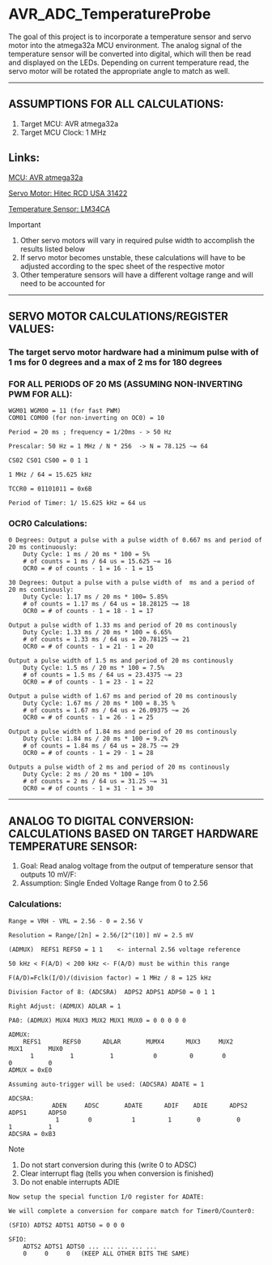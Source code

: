 # AVR_ADC_TemperatureProbe

The goal of this project is to incorporate a temperature sensor and servo motor into the atmega32a MCU environment. The analog signal of the temperature sensor will be converted into digital, which will then be read and displayed on the LEDs. Depending on current temperature read, the servo motor will be rotated the appropriate angle to match as well. 

----------------------------------------------------------------------------------------------------

## ASSUMPTIONS FOR ALL CALCULATIONS:
1. Target MCU: AVR atmega32a
2. Target MCU Clock: 1 MHz
## Links:
[MCU: AVR atmega32a](https://ww1.microchip.com/downloads/en/DeviceDoc/Atmega32A-DataSheet-Complete-DS40002072A.pdf)

[Servo Motor: Hitec RCD USA 31422](https://www.jameco.com/Jameco/Products/ProdDS/395786.pdf)
		
[Temperature Sensor: LM34CA](https://datasheet.octopart.com/LM34DH-National-Semiconductor-datasheet-22596.pdf)

> [!IMPORTANT] 
> 1. Other servo motors will vary in required pulse width to accomplish the results listed below
> 2. If servo motor becomes unstable, these calculations will have to be adjusted according to the spec sheet of the respective motor
> 3. Other temperature sensors will have a different voltage range and will need to be accounted for


-----------------------------------------------------------------------------------------------------

## SERVO MOTOR CALCULATIONS/REGISTER VALUES: 

### The target servo motor hardware had a minimum pulse with of 1 ms for 0 degrees and a max of 2 ms for 180 degrees

### FOR ALL PERIODS OF 20 MS (ASSUMING NON-INVERTING PWM FOR ALL):

    WGM01 WGM00 = 11 (for fast PWM)
    COM01 COM00 (for non-inverting on OC0) = 10

    Period = 20 ms ; frequency = 1/20ms - > 50 Hz

    Prescalar: 50 Hz = 1 MHz / N * 256  -> N = 78.125 ~= 64

    CS02 CS01 CS00 = 0 1 1 

    1 MHz / 64 = 15.625 kHz

    TCCR0 = 01101011 = 0x6B

    Period of Timer: 1/ 15.625 kHz = 64 us

### OCR0 Calculations: 
	0 Degrees: Output a pulse with a pulse width of 0.667 ms and period of 20 ms continuously:
		Duty Cycle: 1 ms / 20 ms * 100 = 5%  
		# of counts = 1 ms / 64 us = 15.625 ~= 16  
		OCR0 = # of counts - 1 = 16 - 1 = 15  

	30 Degrees: Output a pulse with a pulse width of  ms and a period of 20 ms continously:
		Duty Cycle: 1.17 ms / 20 ms * 100= 5.85%
		# of counts = 1.17 ms / 64 us = 18.28125 ~= 18
		OCR0 = # of counts - 1 = 18 - 1 = 17

	Output a pulse width of 1.33 ms and period of 20 ms continously
		Duty Cycle: 1.33 ms / 20 ms * 100 = 6.65%
		# of counts = 1.33 ms / 64 us = 20.78125 ~= 21
		OCR0 = # of counts - 1 = 21 - 1 = 20

	Output a pulse width of 1.5 ms and period of 20 ms continously 
		Duty Cycle: 1.5 ms / 20 ms * 100 = 7.5%
		# of counts = 1.5 ms / 64 us = 23.4375 ~= 23
		OCR0 = # of counts - 1 = 23 - 1 = 22

	Output a pulse width of 1.67 ms and period of 20 ms continously
		Duty Cycle: 1.67 ms / 20 ms * 100 = 8.35 %
		# of counts = 1.67 ms / 64 us = 26.09375 ~= 26
		OCR0 = # of counts - 1 = 26 - 1 = 25

	Output a pulse width of 1.84 ms and period of 20 ms continously
		Duty Cycle: 1.84 ms / 20 ms * 100 = 9.2%
		# of counts = 1.84 ms / 64 us = 28.75 ~= 29
		OCR0 = # of counts - 1 = 29 - 1 = 28

	Outputs a pulse width of 2 ms and period of 20 ms continously 
		Duty Cycle: 2 ms / 20 ms * 100 = 10%
		# of counts = 2 ms / 64 us = 31.25 ~= 31
		OCR0 = # of counts - 1 = 31 - 1 = 30

-----------------------------------------------------------------------------------------------------

## ANALOG TO DIGITAL CONVERSION: CALCULATIONS BASED ON TARGET HARDWARE TEMPERATURE SENSOR:
1. Goal: Read analog voltage from the output of temperature sensor that outputs 10 mV/F:
2. Assumption: Single Ended Voltage Range from 0 to 2.56 

### Calculations:
	Range = VRH - VRL = 2.56 - 0 = 2.56 V

	Resolution = Range/[2n] = 2.56/[2^(10)] mV = 2.5 mV

	(ADMUX)  REFS1 REFS0 = 1 1    <- internal 2.56 voltage reference

	50 kHz < F(A/D) < 200 kHz <- F(A/D) must be within this range

	F(A/D)=Fclk(I/O)/(division factor) = 1 MHz / 8 = 125 kHz   

	Division Factor of 8: (ADCSRA)  ADPS2 ADPS1 ADPS0 = 0 1 1

	Right Adjust: (ADMUX) ADLAR = 1

	PA0: (ADMUX) MUX4 MUX3 MUX2 MUX1 MUX0 = 0 0 0 0 0 

	ADMUX:  
		REFS1      REFS0      ADLAR       MUMX4      MUX3     MUX2      MUX1       MUX0 
		  1          1          1           0         0        0          0          0
	ADMUX = 0xE0

	Assuming auto-trigger will be used: (ADCSRA) ADATE = 1

	ADCSRA:	
				ADEN     ADSC       ADATE      ADIF    ADIE      ADPS2       ADPS1      ADPS0  
				 1        0           1         1       0          0           1          1
	ADCSRA = 0xB3 
>[!NOTE]
>1. Do not start conversion during this (write 0 to ADSC) 
>2. Clear interrupt flag (tells you when conversion is finished)
>3. Do not enable interrupts ADIE

	Now setup the special function I/O register for ADATE:

	We will complete a conversion for compare match for Timer0/Counter0:

	(SFIO) ADTS2 ADTS1 ADTS0 = 0 0 0 

	SFIO: 
		ADTS2 ADTS1 ADTS0 ... ... ... ... ...
		0     0     0   (KEEP ALL OTHER BITS THE SAME)


